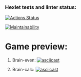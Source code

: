 ### Hexlet tests and linter status:

[![Actions Status](https://github.com/elen-oz/frontend-project-lvl1/workflows/hexlet-check/badge.svg)](https://github.com/elen-oz/frontend-project-lvl1/actions)

[![Maintainability](https://api.codeclimate.com/v1/badges/a99a88d28ad37a79dbf6/maintainability)](https://codeclimate.com/github/codeclimate/codeclimate/maintainability)

# Game preview:

1. Brain-even:
   [![asciicast](https://asciinema.org/a/dINm1rGOXU9avf0Wrvn4U4GeS.svg)](https://asciinema.org/a/dINm1rGOXU9avf0Wrvn4U4GeS)

2. Brain-calc:
   [![asciicast](https://asciinema.org/a/Xo8oIvPKSB063vxsTOCj1ordB)](https://asciinema.org/a/Xo8oIvPKSB063vxsTOCj1ordB)
